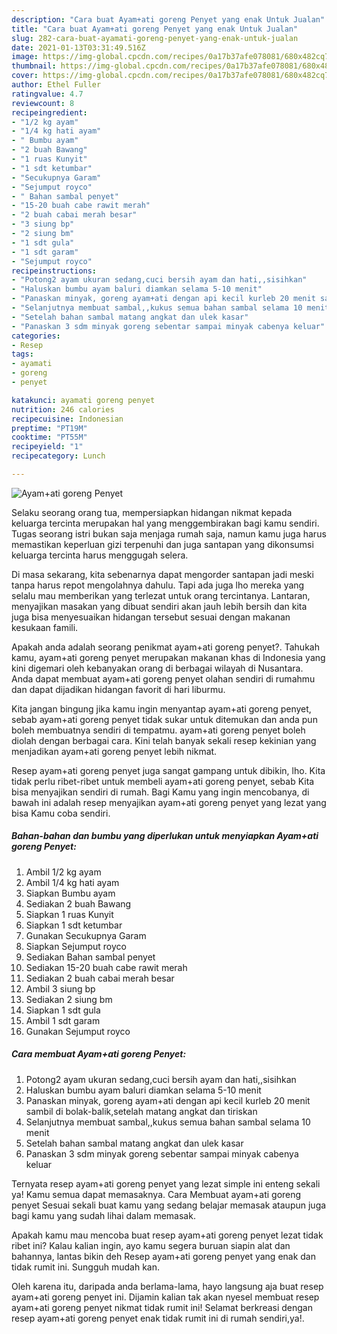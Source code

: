 ```yaml
---
description: "Cara buat Ayam+ati goreng Penyet yang enak Untuk Jualan"
title: "Cara buat Ayam+ati goreng Penyet yang enak Untuk Jualan"
slug: 282-cara-buat-ayamati-goreng-penyet-yang-enak-untuk-jualan
date: 2021-01-13T03:31:49.516Z
image: https://img-global.cpcdn.com/recipes/0a17b37afe078081/680x482cq70/ayamati-goreng-penyet-foto-resep-utama.jpg
thumbnail: https://img-global.cpcdn.com/recipes/0a17b37afe078081/680x482cq70/ayamati-goreng-penyet-foto-resep-utama.jpg
cover: https://img-global.cpcdn.com/recipes/0a17b37afe078081/680x482cq70/ayamati-goreng-penyet-foto-resep-utama.jpg
author: Ethel Fuller
ratingvalue: 4.7
reviewcount: 8
recipeingredient:
- "1/2 kg ayam"
- "1/4 kg hati ayam"
- " Bumbu ayam"
- "2 buah Bawang"
- "1 ruas Kunyit"
- "1 sdt ketumbar"
- "Secukupnya Garam"
- "Sejumput royco"
- " Bahan sambal penyet"
- "15-20 buah cabe rawit merah"
- "2 buah cabai merah besar"
- "3 siung bp"
- "2 siung bm"
- "1 sdt gula"
- "1 sdt garam"
- "Sejumput royco"
recipeinstructions:
- "Potong2 ayam ukuran sedang,cuci bersih ayam dan hati,,sisihkan"
- "Haluskan bumbu ayam baluri diamkan selama 5-10 menit"
- "Panaskan minyak, goreng ayam+ati dengan api kecil kurleb 20 menit sambil di bolak-balik,setelah matang angkat dan tiriskan"
- "Selanjutnya membuat sambal,,kukus semua bahan sambal selama 10 menit"
- "Setelah bahan sambal matang angkat dan ulek kasar"
- "Panaskan 3 sdm minyak goreng sebentar sampai minyak cabenya keluar"
categories:
- Resep
tags:
- ayamati
- goreng
- penyet

katakunci: ayamati goreng penyet 
nutrition: 246 calories
recipecuisine: Indonesian
preptime: "PT19M"
cooktime: "PT55M"
recipeyield: "1"
recipecategory: Lunch

---
```



![Ayam+ati goreng Penyet](https://img-global.cpcdn.com/recipes/0a17b37afe078081/680x482cq70/ayamati-goreng-penyet-foto-resep-utama.jpg)

Selaku seorang orang tua, mempersiapkan hidangan nikmat kepada keluarga tercinta merupakan hal yang menggembirakan bagi kamu sendiri. Tugas seorang istri bukan saja menjaga rumah saja, namun kamu juga harus memastikan keperluan gizi terpenuhi dan juga santapan yang dikonsumsi keluarga tercinta harus menggugah selera.

Di masa  sekarang, kita sebenarnya dapat mengorder santapan jadi meski tanpa harus repot mengolahnya dahulu. Tapi ada juga lho mereka yang selalu mau memberikan yang terlezat untuk orang tercintanya. Lantaran, menyajikan masakan yang dibuat sendiri akan jauh lebih bersih dan kita juga bisa menyesuaikan hidangan tersebut sesuai dengan makanan kesukaan famili. 



Apakah anda adalah seorang penikmat ayam+ati goreng penyet?. Tahukah kamu, ayam+ati goreng penyet merupakan makanan khas di Indonesia yang kini digemari oleh kebanyakan orang di berbagai wilayah di Nusantara. Anda dapat membuat ayam+ati goreng penyet olahan sendiri di rumahmu dan dapat dijadikan hidangan favorit di hari liburmu.

Kita jangan bingung jika kamu ingin menyantap ayam+ati goreng penyet, sebab ayam+ati goreng penyet tidak sukar untuk ditemukan dan anda pun boleh membuatnya sendiri di tempatmu. ayam+ati goreng penyet boleh diolah dengan berbagai cara. Kini telah banyak sekali resep kekinian yang menjadikan ayam+ati goreng penyet lebih nikmat.

Resep ayam+ati goreng penyet juga sangat gampang untuk dibikin, lho. Kita tidak perlu ribet-ribet untuk membeli ayam+ati goreng penyet, sebab Kita bisa menyajikan sendiri di rumah. Bagi Kamu yang ingin mencobanya, di bawah ini adalah resep menyajikan ayam+ati goreng penyet yang lezat yang bisa Kamu coba sendiri.

<!--inarticleads1-->

##### Bahan-bahan dan bumbu yang diperlukan untuk menyiapkan Ayam+ati goreng Penyet:

1. Ambil 1/2 kg ayam
1. Ambil 1/4 kg hati ayam
1. Siapkan  Bumbu ayam
1. Sediakan 2 buah Bawang
1. Siapkan 1 ruas Kunyit
1. Siapkan 1 sdt ketumbar
1. Gunakan Secukupnya Garam
1. Siapkan Sejumput royco
1. Sediakan  Bahan sambal penyet
1. Sediakan 15-20 buah cabe rawit merah
1. Sediakan 2 buah cabai merah besar
1. Ambil 3 siung bp
1. Sediakan 2 siung bm
1. Siapkan 1 sdt gula
1. Ambil 1 sdt garam
1. Gunakan Sejumput royco




<!--inarticleads2-->

##### Cara membuat Ayam+ati goreng Penyet:

1. Potong2 ayam ukuran sedang,cuci bersih ayam dan hati,,sisihkan
1. Haluskan bumbu ayam baluri diamkan selama 5-10 menit
1. Panaskan minyak, goreng ayam+ati dengan api kecil kurleb 20 menit sambil di bolak-balik,setelah matang angkat dan tiriskan
1. Selanjutnya membuat sambal,,kukus semua bahan sambal selama 10 menit
1. Setelah bahan sambal matang angkat dan ulek kasar
1. Panaskan 3 sdm minyak goreng sebentar sampai minyak cabenya keluar




Ternyata resep ayam+ati goreng penyet yang lezat simple ini enteng sekali ya! Kamu semua dapat memasaknya. Cara Membuat ayam+ati goreng penyet Sesuai sekali buat kamu yang sedang belajar memasak ataupun juga bagi kamu yang sudah lihai dalam memasak.

Apakah kamu mau mencoba buat resep ayam+ati goreng penyet lezat tidak ribet ini? Kalau kalian ingin, ayo kamu segera buruan siapin alat dan bahannya, lantas bikin deh Resep ayam+ati goreng penyet yang enak dan tidak rumit ini. Sungguh mudah kan. 

Oleh karena itu, daripada anda berlama-lama, hayo langsung aja buat resep ayam+ati goreng penyet ini. Dijamin kalian tak akan nyesel membuat resep ayam+ati goreng penyet nikmat tidak rumit ini! Selamat berkreasi dengan resep ayam+ati goreng penyet enak tidak rumit ini di rumah sendiri,ya!.

